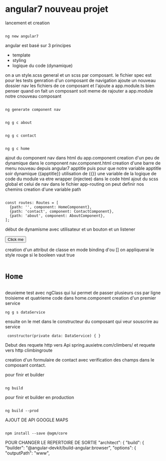 # angular7 nouveau projet
lancement et creation
<pre><code>
ng new angular7
</code></pre>
angular est basé sur 3 principes 
* template
* styling
* logique du code (dynamique)


on a un style.scss general et un scss par composant.
le fichier spec est pour les tests
genration d'un composant de navigation
ajoute un nouveau dossier nav les fichiers de ce composant et l'ajoute a app.module.ts
bien penser quand on fait un composant soit meme de rajouter a app.module notre cnouveau composant
<pre><code>
ng generate component nav
</code></pre>
<pre><code>
ng g c about
</code></pre>
<pre><code>
ng g c contact
</code></pre>
<pre><code>
ng g c home
</code></pre>
ajout du component nav dans html du app.component
creation d'un peu de dynamique dans le component nav.component.html
    creation d'une barre de menu  nouveau depuis angular7  <a routerLink="/" class="logo">apptitle</a>
    puis pour que notre variable apptitle soir dynamique {{apptitle}} utilisation de {{}}
    une variable de la logique de code du module va etre wrapper (injectee) dans le code html
ajout du scss global et celui de nav
dans le fichier app-routing on peut definir nos chemins creation d'une variable path 
<pre><code>
const routes: Routes = [
  {path: '', component: HomeComponent},
  {path: 'contact', component: ContactComponent},
  {path: 'about', component: AboutComponent},
];
</code></pre>
début de dynamisme avec utilisateur et un bouton et un listener
<pre><code><button (click)="firstClick()">Click me</button></code></pre>
creation d'un attribut de classe en mode binding d'ou [] on appliquerai le style rouge si le booleen vaut true
<pre><code><h1 [class.gray]="h1StyleBool">Home</h1></code></pre>
deuxieme test avec ngClass qui lui permet de passer plusieurs css par ligne 
troisieme et quatrieme code dans home.component 
creation d'un premier service 
<pre><code>ng g s dataService</code></pre>
ensuite on le met dans le constructeur du composant qui veur souscrire au service
<pre><code> constructor(private data: DataService) { }</code></pre>
Debut des requete http vers Api spring.auxietre.com/climbers/
et requete vers http climbingroute

creation d'un formulaire de contact avec verification des champs dans le composant contact.

pour finir et builder 
<pre><code>
ng build
</code></pre>

pour finir et builder en production
<pre><code>
ng build --prod
</code></pre>

AJOUT DE API GOOGLE MAPS
<pre><code>
npm install --save @agm/core
</code></pre>

POUR CHANGER LE REPERTOIRE DE SORTIE 
      "architect": {
        "build": {
          "builder": "@angular-devkit/build-angular:browser",
          "options": {
            "outputPath": "www",
